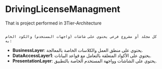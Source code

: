 # DrivingLicenseManagment
That is project performed in 3Tier-Architecture

                                                                                                              كل مجلد أو مشروع فرعي يحتوي على شاشات (واجهات المستخدم) والكود الخاص به:  
- **BusinessLayer**: يحتوي على منطق العمل والكلاسات الخاصة بالمعالجة.  
- **DataAccessLayer1**: يحتوي على الأكواد المتعلقة بالتعامل مع قواعد البيانات.  
- **PresentationLayer**: يحتوي على الشاشات وواجهة المستخدم الخاصة بالتطبيق.  
